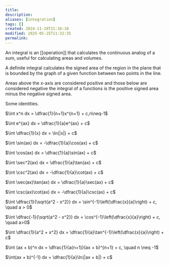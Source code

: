 ```yaml
---
title: 
description: 
aliases: [integration]
tags: []
created: 2024-11-19T21:16:10
modified: 2025-05-25T11:32:35
permalink:
---
```


An integral is an [[operation]] that calculates the continuous analog of a sum, useful for calculating areas and volumes.

A definite integral calculates the signed area of the region in the plane that is bounded by the graph of a given function between two points in the line.

Areas above the x-axis are considered positive and those below are considered negative
the integral of a functions is the positive signed area minus the negative signed area.

Some identities.

$\int x^n dx = \dfrac{1}{n+1}x^{n+1} + c,n\neq-1$

$\int e^{ax} dx = \dfrac{1}{a}e^{ax} + c$

$\int \dfrac{1}{x} dx = \ln(|x|) + c$

$\int \sin(ax) dx = -\dfrac{1}{a}\cos(ax) + c$

$\int \cos(ax) dx = \dfrac{1}{a}\sin(ax) + c$

$\int \sec^2(ax) dx = \dfrac{1}{a}\tan(ax) + c$

$\int \csc^2(ax) dx = -\dfrac{1}{a}\cot(ax) + c$

$\int \sec(ax)\tan(ax) dx = \dfrac{1}{a}\sec(ax) + c$

$\int \csc(ax)\cot(ax) dx = -\dfrac{1}{a}\csc(ax) + c$

$\int \dfrac{1}{\sqrt{a^2 - x^2}} dx = \sin^{-1}\left(\dfrac{x}{a}\right) + c, \quad a > 0$

$\int \dfrac{-1}{\sqrt{a^2 - x^2}} dx = \cos^{-1}\left(\dfrac{x}{a}\right) + c, \quad a>0$

$\int \dfrac{1}{a^2 + x^2} dx = \dfrac{1}{a}\tan^{-1}\left(\dfrac{x}{a}\right) + c$

$\int (ax + b)^n dx = \dfrac{1}{a(n+1)}(ax + b)^{n+1} + c, \quad n \neq -1$

$\int(ax + b)^{-1} dx = \dfrac{1}{a}\ln(|ax + b|) + c$
